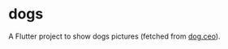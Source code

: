 # dogs

A Flutter project to show dogs pictures (fetched from [dog.ceo](https://dog.ceo/dog-api/documentation/breed)).

